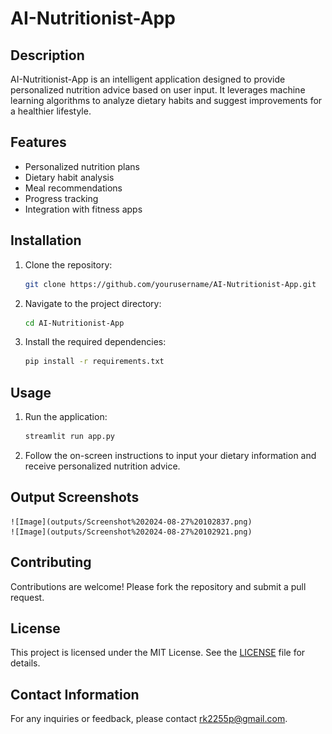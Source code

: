 ﻿# AI-Nutritionist-App

## Description
AI-Nutritionist-App is an intelligent application designed to provide personalized nutrition advice based on user input. It leverages machine learning algorithms to analyze dietary habits and suggest improvements for a healthier lifestyle.

## Features
- Personalized nutrition plans
- Dietary habit analysis
- Meal recommendations
- Progress tracking
- Integration with fitness apps

## Installation
1. Clone the repository:
    ```sh
    git clone https://github.com/yourusername/AI-Nutritionist-App.git
    ```
2. Navigate to the project directory:
    ```sh
    cd AI-Nutritionist-App
    ```
3. Install the required dependencies:
    ```sh
    pip install -r requirements.txt
    ```

## Usage
1. Run the application:
    ```sh
    streamlit run app.py 
    ```
2. Follow the on-screen instructions to input your dietary information and receive personalized nutrition advice.

## Output Screenshots
    ![Image](outputs/Screenshot%202024-08-27%20102837.png)
    ![Image](outputs/Screenshot%202024-08-27%20102921.png)

## Contributing
Contributions are welcome! Please fork the repository and submit a pull request.

## License
This project is licensed under the MIT License. See the [LICENSE](LICENSE) file for details.

## Contact Information
For any inquiries or feedback, please contact [rk2255p@gmail.com](mailto:rk2255p@gmail.com).
